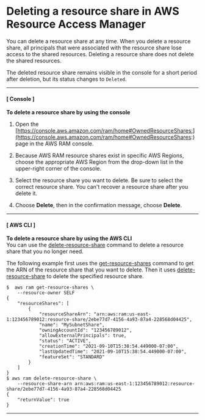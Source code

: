 # Deleting a resource share in AWS Resource Access Manager<a name="working-with-sharing-delete"></a>

You can delete a resource share at any time\. When you delete a resource share, all principals that were associated with the resource share lose access to the shared resources\. Deleting a resource share does not delete the shared resources\.

The deleted resource share remains visible in the console for a short period after deletion, but its status changes to `Deleted`\.

------
#### [ Console ]

**To delete a resource share by using the console**

1. Open the [https://console.aws.amazon.com/ram/home#OwnedResourceShares:](https://console.aws.amazon.com/ram/home#OwnedResourceShares:) page in the AWS RAM console\.

1. Because AWS RAM resource shares exist in specific AWS Regions, choose the appropriate AWS Region from the drop\-down list in the upper\-right corner of the console\.

1. Select the resource share you want to delete\. Be sure to select the correct resource share\. You can't recover a resource share after you delete it\.

1. Choose **Delete**, then in the confirmation message, choose **Delete**\.

------
#### [ AWS CLI ]

**To delete a resource share by using the AWS CLI**  
You can use the [delete\-resource\-share](https://docs.aws.amazon.com/cli/latest/reference/ram/delete-resource-share.html) command to delete a resource share that you no longer need\.

The following example first uses the [get\-resource\-shares](https://docs.aws.amazon.com/cli/latest/reference/ram/get-resource-shares.html) command to get the ARN of the resource share that you want to delete\. Then it uses [delete\-resource\-share](https://docs.aws.amazon.com/cli/latest/reference/ram/delete-resource-share.html) to delete the specified resource share\.

```
$  aws ram get-resource-shares \
    --resource-owner SELF
{
    "resourceShares": [
        {
            "resourceShareArn": "arn:aws:ram:us-east-1:123456789012:resource-share/2ebe77d7-4156-4a93-87a4-228568d04425",
            "name": "MySubnetShare",
            "owningAccountId": "123456789012",
            "allowExternalPrincipals": true,
            "status": "ACTIVE",
            "creationTime": "2021-09-10T15:38:54.449000-07:00",
            "lastUpdatedTime": "2021-09-10T15:38:54.449000-07:00",
            "featureSet": "STANDARD"
        }
    ]
}
$ aws ram delete-resource-share \
    --resource-share-arn arn:aws:ram:us-east-1:123456789012:resource-share/2ebe77d7-4156-4a93-87a4-228568d04425
{
    "returnValue": true
}
```

------